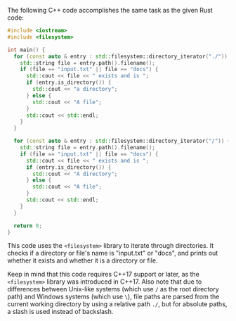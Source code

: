 The following C++ code accomplishes the same task as the given Rust code:

```cpp
#include <iostream>
#include <filesystem>

int main() {
  for (const auto & entry : std::filesystem::directory_iterator("./")) {
    std::string file = entry.path().filename();
    if (file == "input.txt" || file == "docs") {
      std::cout << file << " exists and is ";
      if (entry.is_directory()) {
        std::cout << "a directory";
      } else {
        std::cout << "A file";
      }
      std::cout << std::endl;
    }
  }

  for (const auto & entry : std::filesystem::directory_iterator("/")) {
    std::string file = entry.path().filename();
    if (file == "input.txt" || file == "docs") {
      std::cout << file << " exists and is ";
      if (entry.is_directory()) {
        std::cout << "A directory";
      } else {
        std::cout << "A file";
      }
      std::cout << std::endl;
    }
  }

  return 0;
}
```

This code uses the `<filesystem>` library to iterate through directories. It checks if a directory or file's name is "input.txt" or "docs", and prints out whether it exists and whether it is a directory or file.

Keep in mind that this code requires C++17 support or later, as the `<filesystem>` library was introduced in C++17. Also note that due to differences between Unix-like systems (which use `/` as the root directory path) and Windows systems (which use `\`), file paths are parsed from the current working directory by using a relative path `./`, but for absolute paths, a slash is used instead of backslash.
